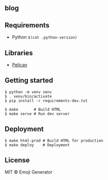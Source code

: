 ## blog

## Requirements

- Python `$(cat .python-version)`

## Libraries

- [Pelican](https://github.com/getpelican/pelican)

## Getting started

```
$ python -m venv venv
$ . venv/bin/activate
$ pip install -r requirements-dev.txt

$ make       # Build HTML
$ make serve # Run dev server
```

## Deployment

```
$ make html-prod # Build HTML for production
$ make deploy    # Deployment
```

## License
MIT &copy; Emoji Generator
